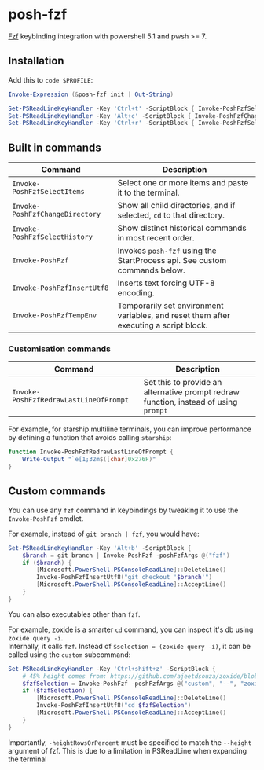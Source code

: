 # posh-fzf

[Fzf](https://github.com/junegunn/fzf) keybinding integration with powershell 5.1 and pwsh >= 7.

## Installation

Add this to `code $PROFILE`:
```powershell
Invoke-Expression (&posh-fzf init | Out-String)

Set-PSReadLineKeyHandler -Key 'Ctrl+t' -ScriptBlock { Invoke-PoshFzfSelectItems }
Set-PSReadLineKeyHandler -Key 'Alt+c' -ScriptBlock { Invoke-PoshFzfChangeDirectory }
Set-PSReadLineKeyHandler -Key 'Ctrl+r' -ScriptBlock { Invoke-PoshFzfSelectHistory }
```

## Built in commands
| Command                         | Description                                                                           |
| ------------------------------- | ------------------------------------------------------------------------------------- |
| `Invoke-PoshFzfSelectItems`     | Select one or more items and paste it to the terminal.                                |
| `Invoke-PoshFzfChangeDirectory` | Show all child directories, and if selected, `cd` to that directory.                  |
| `Invoke-PoshFzfSelectHistory`   | Show distinct historical commands in most recent order.                               |
| `Invoke-PoshFzf`                | Invokes `posh-fzf` using the StartProcess api. See custom commands below.             |
| `Invoke-PoshFzfInsertUtf8`      | Inserts text forcing UTF-8 encoding.                                                  |
| `Invoke-PoshFzfTempEnv`         | Temporarily set environment variables, and reset them after executing a script block. |

### Customisation commands
| Command                                | Description                                                                          |
| -------------------------------------- | ------------------------------------------------------------------------------------ |
| `Invoke-PoshFzfRedrawLastLineOfPrompt` | Set this to provide an alternative prompt redraw function, instead of using `prompt` |

For example, for starship multiline terminals, you can improve performance by defining a function that avoids calling `starship`:
```powershell
function Invoke-PoshFzfRedrawLastLineOfPrompt {
    Write-Output "`e[1;32m$([char]0x276F)"
}
```

## Custom commands

You can use any `fzf` command in keybindings by tweaking it to use the `Invoke-PoshFzf` cmdlet.

For example, instead of `git branch | fzf`, you would have:

```powershell
Set-PSReadLineKeyHandler -Key 'Alt+b' -ScriptBlock { 
    $branch = git branch | Invoke-PoshFzf -poshFzfArgs @("fzf")
    if ($branch) {
        [Microsoft.PowerShell.PSConsoleReadLine]::DeleteLine()
        Invoke-PoshFzfInsertUtf8("git checkout '$branch'")
        [Microsoft.PowerShell.PSConsoleReadLine]::AcceptLine()
    }
}
```

You can also executables other than `fzf`.

For example, [zoxide](https://github.com/ajeetdsouza/zoxide) is a smarter `cd` command, you can inspect it's db using `zoxide query -i`.  
Internally, it calls `fzf`. Instead of `$selection = (zoxide query -i)`, it can be called using the `custom` subcommand:

```powershell
Set-PSReadLineKeyHandler -Key 'Ctrl+shift+z' -ScriptBlock {
    # 45% height comes from: https://github.com/ajeetdsouza/zoxide/blob/a624ceef54a31de2d0624e9eb14ce65024cc9e79/src/cmd/query.rs#L92
    $fzfSelection = Invoke-PoshFzf -poshFzfArgs @("custom", "--", "zoxide", "query", "-i") -heightRowsOrPercent "45%"
    if ($fzfSelection) {
        [Microsoft.PowerShell.PSConsoleReadLine]::DeleteLine()
        Invoke-PoshFzfInsertUtf8("cd $fzfSelection")
        [Microsoft.PowerShell.PSConsoleReadLine]::AcceptLine()
    }
}
```

Importantly, `-heightRowsOrPercent` must be specified to match the `--height` argument of fzf. This is due to a limitation in PSReadLine when expanding the terminal
